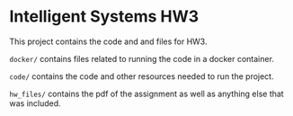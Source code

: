 # Intelligent Systems HW3
This project contains the code and and files for HW3.

```docker/``` contains files related to running the code in a docker container.

```code/``` contains the code and other resources needed to run the project.

```hw_files/``` contains the pdf of the assignment as well as anything else that was included.